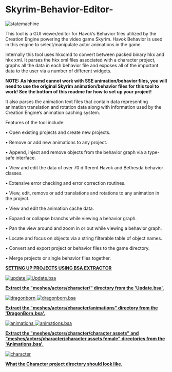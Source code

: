 # Skyrim-Behavior-Editor-
![statemachine](https://user-images.githubusercontent.com/8378075/45464759-e8048880-b709-11e8-9448-0abd26b31944.png)

This tool is a GUI viewer/editor for Havok’s Behavior files utilized
by the Creation Engine powering the video game Skyrim. Havok Behavior
is used in this engine to select/manipulate actor animations in
the game.

Internally this tool uses hkxcmd to convert between packed binary
hkx and hkx xml. It parses the hkx xml files associated with a character
project, graphs all the data in each behavior file and exposes all
of the important data to the user via a number of different widgets.

<b>NOTE: As hkxcmd cannot work with SSE animation/behavior files, you will need to use the original Skyrim animation/behavior files for this tool to work! See the bottom of this readme for how to set up your project!</b>

It also parses the animation text files that contain data representing
animation translation and rotation data along with information used
by the Creation Engine’s animation caching system.

Features of the tool include:

• Open existing projects and create new projects.

• Remove or add new animations to any project.

• Append, inject and remove objects from the behavior graph via
a type-safe interface.

• View and edit the data of over 70 different Havok and Bethesda
behavior classes.

• Extensive error checking and error correction routines.

• View, edit, remove or add translations and rotations to any animation
in the project.

• View and edit the animation cache data.

• Expand or collapse branchs while viewing a behavior graph.

• Pan the view around and zoom in or out while viewing a behavior
graph.

• Locate and focus on objects via a string filterable table of object
names.

• Convert and export project or behavior files to the game directory.

• Merge projects or single behavior files together.

<b><u>SETTING UP PROJECTS USING <a href ="https://www.nexusmods.com/skyrimspecialedition/mods/974" target="_blank">BSA EXTRACTOR</a></b>
  
![update](https://user-images.githubusercontent.com/8378075/94980095-a4faf500-051e-11eb-8376-9af79e69bb1d.png)
![Update.bsa](https://user-images.githubusercontent.com/8378075/94980098-a5938b80-051e-11eb-965e-09143daf4831.png)

<b>Extract the "meshes/actors/character/" directory from the 'Update.bsa'.</b>

![dragonborn](https://user-images.githubusercontent.com/8378075/94980090-a4625e80-051e-11eb-81a2-eb17ad78a5a6.png)
![dragonborn.bsa](https://user-images.githubusercontent.com/8378075/94980093-a4625e80-051e-11eb-8e17-4f20bb13b36a.png)

<b>Extract the "meshes/actors/character/animations" directory from the 'DragonBorn.bsa'.</b>

![animations](https://user-images.githubusercontent.com/8378075/94980087-a3c9c800-051e-11eb-9984-953ef3f74ee9.png)
![animations.bsa](https://user-images.githubusercontent.com/8378075/94980088-a4625e80-051e-11eb-88e9-e92e291bcdb0.png)

<b>Extract the "meshes/actors/character/character assets" and "meshes/actors/character/character assets female" directories from the 'Animations.bsa'.</b>

![character](https://user-images.githubusercontent.com/8378075/94980096-a5938b80-051e-11eb-8882-c33f0bae8fc0.png)

<b>What the Character project directory should look like.</b>
